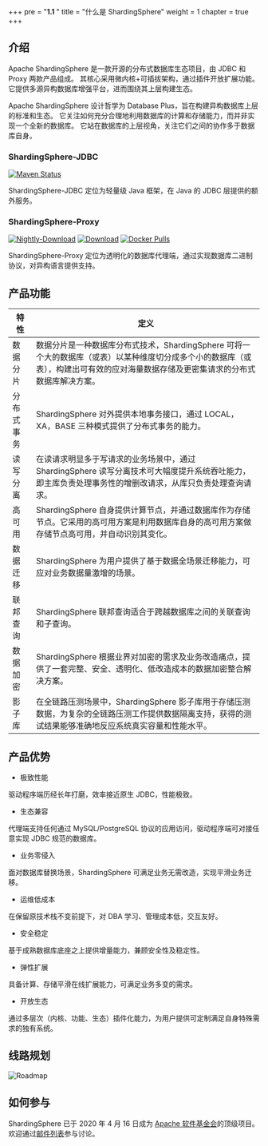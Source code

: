 +++
pre = "<b>1.1 </b>"
title = "什么是 ShardingSphere"
weight = 1
chapter = true
+++

## 介绍

Apache ShardingSphere 是一款开源的分布式数据库生态项目，由 JDBC 和 Proxy 两款产品组成。
其核心采用微内核+可插拔架构，通过插件开放扩展功能。
它提供多源异构数据库增强平台，进而围绕其上层构建生态。

Apache ShardingSphere 设计哲学为 Database Plus，旨在构建异构数据库上层的标准和生态。
它关注如何充分合理地利用数据库的计算和存储能力，而并非实现一个全新的数据库。
它站在数据库的上层视角，关注它们之间的协作多于数据库自身。

### ShardingSphere-JDBC

[![Maven Status](https://img.shields.io/maven-central/v/org.apache.shardingsphere/shardingsphere-jdbc.svg?color=green)](https://mvnrepository.com/artifact/org.apache.shardingsphere/shardingsphere-jdbc)

ShardingSphere-JDBC 定位为轻量级 Java 框架，在 Java 的 JDBC 层提供的额外服务。

### ShardingSphere-Proxy

[![Nightly-Download](https://img.shields.io/badge/nightly--builds-download-orange.svg)](https://nightlies.apache.org/shardingsphere/)
[![Download](https://img.shields.io/badge/release-download-orange.svg)](/cn/downloads/)
[![Docker Pulls](https://img.shields.io/docker/pulls/apache/shardingsphere-proxy.svg)](https://hub.docker.com/r/apache/shardingsphere-proxy)

ShardingSphere-Proxy 定位为透明化的数据库代理端，通过实现数据库二进制协议，对异构语言提供支持。

## 产品功能

| 特性       | 定义 |
| --------- | ---- |
| 数据分片   | 数据分片是一种数据库分布式技术，ShardingSphere 可将一个大的数据库（或表）以某种维度切分成多个小的数据库（或表），构建出可有效的应对海量数据存储及更密集请求的分布式数据库解决方案。 |
| 分布式事务 | ShardingSphere 对外提供本地事务接口，通过 LOCAL，XA，BASE 三种模式提供了分布式事务的能力。 |
| 读写分离   | 在读请求明显多于写请求的业务场景中，通过 ShardingSphere 读写分离技术可大幅度提升系统吞吐能力，即主库负责处理事务性的增删改请求，从库只负责处理查询请求。 |
| 高可用     | ShardingSphere 自身提供计算节点，并通过数据库作为存储节点。它采用的高可用方案是利用数据库自身的高可用方案做存储节点高可用，并自动识别其变化。 |
| 数据迁移   | ShardingSphere 为用户提供了基于数据全场景迁移能力，可应对业务数据量激增的场景。 |
| 联邦查询   | ShardingSphere 联邦查询适合于跨越数据库之间的关联查询和子查询。 |
| 数据加密   | ShardingSphere 根据业界对加密的需求及业务改造痛点，提供了一套完整、安全、透明化、低改造成本的数据加密整合解决方案。 |
| 影子库     | 在全链路压测场景中，ShardingSphere 影子库用于存储压测数据，为复杂的全链路压测工作提供数据隔离支持，获得的测试结果能够准确地反应系统真实容量和性能水平。 |

## 产品优势

* 极致性能

驱动程序端历经长年打磨，效率接近原生 JDBC，性能极致。

* 生态兼容

代理端支持任何通过 MySQL/PostgreSQL 协议的应用访问，驱动程序端可对接任意实现 JDBC 规范的数据库。

* 业务零侵入

面对数据库替换场景，ShardingSphere 可满足业务无需改造，实现平滑业务迁移。

* 运维低成本

在保留原技术栈不变前提下，对 DBA 学习、管理成本低，交互友好。

* 安全稳定

基于成熟数据库底座之上提供增量能力，兼顾安全性及稳定性。

* 弹性扩展

具备计算、存储平滑在线扩展能力，可满足业务多变的需求。

* 开放生态

通过多层次（内核、功能、生态）插件化能力，为用户提供可定制满足自身特殊需求的独有系统。

## 线路规划

![Roadmap](https://shardingsphere.apache.org/document/current/img/roadmap_cn.png)

## 如何参与

ShardingSphere 已于 2020 年 4 月 16 日成为 [Apache 软件基金会](https://apache.org/index.html#projects-list)的顶级项目。
欢迎通过[邮件列表](mailto:dev@shardingsphere.apache.org)参与讨论。
